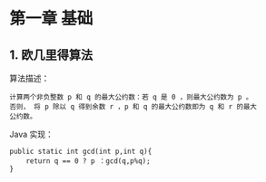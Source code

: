 # 第一章 基础

## 1. 欧几里得算法

算法描述：

```
计算两个非负整数 p 和 q 的最大公约数：若 q 是 0 ，则最大公约数为 p 。
否则， 将 p 除以 q 得到余数 r ，p 和 q 的最大公约数即为 q 和 r 的最大
公约数。

```
Java 实现：
```
public static int gcd(int p,int q){
	return q == 0 ? p ：gcd(q,p%q);
}
```
